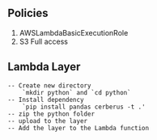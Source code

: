 ## Policies

1. AWSLambdaBasicExecutionRole
2. S3 Full access


## Lambda Layer

    -- Create new directory 
        `mkdir python` and `cd python`
    -- Install dependency
        `pip install pandas cerberus -t .'
    -- zip the python folder
    -- upload to the layer
    -- Add the layer to the Lambda function


